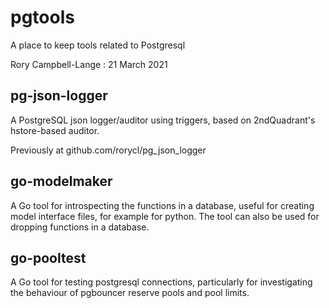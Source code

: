 # pgtools

A place to keep tools related to Postgresql

Rory Campbell-Lange : 21 March 2021

## pg-json-logger

A PostgreSQL json logger/auditor using triggers, based on 2ndQuadrant's
hstore-based auditor.

Previously at github.com/rorycl/pg_json_logger

## go-modelmaker

A Go tool for introspecting the functions in a database, useful for
creating model interface files, for example for python. The tool can
also be used for dropping functions in a database.

## go-pooltest

A Go tool for testing postgresql connections, particularly for
investigating the behaviour of pgbouncer reserve pools and pool limits.

